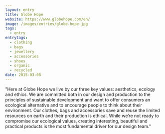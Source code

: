 ```yaml
---
layout: entry
title: Globe Hope
website: https://www.globehope.com/en/
image: /images/entries/globe-hope.jpg
tags:
  - entry
entrytags:
  - clothing
  - bags
  - jewellery
  - accessories
  - shoes
  - organic
  - recycled
date: 2015-03-08
---
```


"Here at Globe Hope we live by our three key values: aesthetics, ecology and ethics. We are committed both in our design and production to the principles of sustainable development and want to offer consumers an ecological alternative and to encourage people to think about their environment. Our clothes, bags and accessories save and reuse the limited resources on earth and their production is ethical. While we’re not ready to compromise our ecological values, creating interesting, beautiful and practical products is the most fundamental driver for our design team."